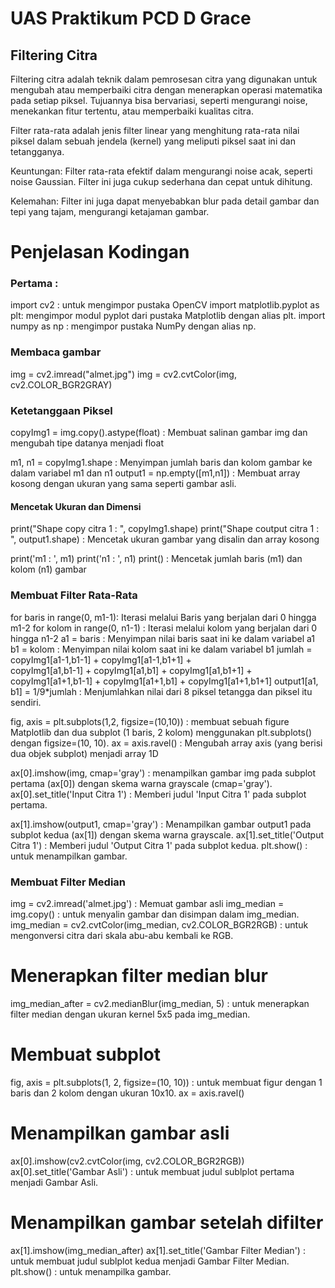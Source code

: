 
# UAS Praktikum PCD D Grace

## Filtering Citra 
Filtering citra adalah teknik dalam pemrosesan citra yang digunakan untuk mengubah atau memperbaiki citra dengan menerapkan operasi matematika pada setiap piksel. Tujuannya bisa bervariasi, seperti mengurangi noise, menekankan fitur tertentu, atau memperbaiki kualitas citra.

Filter rata-rata adalah jenis filter linear yang menghitung rata-rata nilai piksel dalam sebuah jendela (kernel) yang meliputi piksel saat ini dan tetangganya.

Keuntungan: Filter rata-rata efektif dalam mengurangi noise acak, seperti noise Gaussian. Filter ini juga cukup sederhana dan cepat untuk dihitung.

Kelemahan: Filter ini juga dapat menyebabkan blur pada detail gambar dan tepi yang tajam, mengurangi ketajaman gambar.

# Penjelasan Kodingan 
### Pertama : 
import cv2 : untuk mengimpor pustaka OpenCV import matplotlib.pyplot as plt: mengimpor modul pyplot dari pustaka Matplotlib dengan alias plt. 
import numpy as np : mengimpor pustaka NumPy dengan alias np.

### Membaca gambar
img = cv2.imread("almet.jpg")
img = cv2.cvtColor(img, cv2.COLOR_BGR2GRAY)

### Ketetanggaan Piksel
copyImg1 = img.copy().astype(float) : Membuat salinan gambar img dan mengubah tipe datanya menjadi float

m1, n1 = copyImg1.shape : Menyimpan jumlah baris dan kolom gambar ke dalam variabel m1 dan n1 
output1 = np.empty([m1,n1]) : Membuat array kosong dengan ukuran yang sama seperti gambar asli.
#### Mencetak Ukuran dan Dimensi 
print("Shape copy citra 1 : ", copyImg1.shape)
print("Shape coutput citra 1 : ", output1.shape) : Mencetak ukuran gambar yang disalin dan array kosong

print('m1 : ', m1)
print('n1 : ', n1)
print() : Mencetak jumlah baris (m1) dan kolom (n1) gambar

### Membuat Filter Rata-Rata
for baris in range(0, m1-1): Iterasi melalui Baris yang berjalan dari 0 hingga m1-2
for kolom in range(0, n1-1) : Iterasi melalui kolom yang berjalan dari 0 hingga n1-2
a1 = baris : Menyimpan nilai baris saat ini ke dalam variabel a1
b1 = kolom : Menyimpan nilai kolom saat ini ke dalam variabel b1
jumlah = copyImg1[a1-1,b1-1] + copyImg1[a1-1,b1+1] +\
copyImg1[a1,b1-1] + copyImg1[a1,b1] + copyImg1[a1,b1+1] +\
copyImg1[a1+1,b1-1] + copyImg1[a1+1,b1] + copyImg1[a1+1,b1+1]
output1[a1, b1] = 1/9*jumlah : Menjumlahkan nilai dari 8 piksel tetangga dan piksel itu sendiri.

fig, axis = plt.subplots(1,2, figsize=(10,10)) : membuat sebuah figure Matplotlib dan dua subplot (1 baris, 2 kolom) menggunakan plt.subplots() dengan figsize=(10, 10).
ax = axis.ravel() : Mengubah array axis (yang berisi dua objek subplot) menjadi array 1D

ax[0].imshow(img, cmap='gray') : menampilkan gambar img pada subplot pertama (ax[0]) dengan skema warna grayscale (cmap='gray').
ax[0].set_title('Input Citra 1') : Memberi judul 'Input Citra 1' pada subplot pertama.

ax[1].imshow(output1, cmap='gray') : Menampilkan gambar output1 pada subplot kedua (ax[1]) dengan skema warna grayscale.
ax[1].set_title('Output Citra 1') : Memberi judul 'Output Citra 1' pada subplot kedua.
plt.show() : untuk menampilkan gambar.

### Membuat Filter Median
img = cv2.imread('almet.jpg') : Memuat gambar asli
img_median = img.copy() : untuk menyalin gambar dan disimpan dalam img_median.
img_median = cv2.cvtColor(img_median, cv2.COLOR_BGR2RGB) : untuk mengonversi citra dari skala abu-abu kembali ke RGB.

# Menerapkan filter median blur
img_median_after = cv2.medianBlur(img_median, 5) : untuk menerapkan filter median dengan ukuran kernel 5x5 pada img_median.

# Membuat subplot
fig, axis = plt.subplots(1, 2, figsize=(10, 10)) :  untuk membuat figur dengan 1 baris dan 2
kolom dengan ukuran 10x10.
ax = axis.ravel()

# Menampilkan gambar asli
ax[0].imshow(cv2.cvtColor(img, cv2.COLOR_BGR2RGB))
ax[0].set_title('Gambar Asli') :  untuk membuat judul sublplot pertama menjadi Gambar Asli.

# Menampilkan gambar setelah difilter
ax[1].imshow(img_median_after)
ax[1].set_title('Gambar Filter Median') : untuk membuat judul sublplot kedua menjadi Gambar Filter Median.
plt.show() : untuk menampilka gambar.
